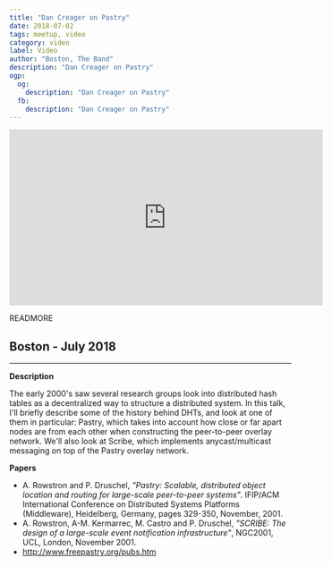 ```yaml
---
title: "Dan Creager on Pastry"
date: 2018-07-02
tags: meetup, video
category: video
label: Video
author: "Boston, The Band"
description: "Dan Creager on Pastry"
ogp:
  og:
    description: "Dan Creager on Pastry"
  fb:
    description: "Dan Creager on Pastry"
---
```


<iframe class="video" width="560" height="315" src="https://www.youtube.com/embed/o-mPW4tRrKw" frameborder="0" allowfullscreen></iframe>

READMORE

## Boston - July 2018

****

**Description**

The early 2000's saw several research groups look into distributed hash tables as a decentralized way to structure a distributed system. In this talk, I'll briefly describe some of the history behind DHTs, and look at one of them in particular: Pastry, which takes into account how close or far apart nodes are from each other when constructing the peer-to-peer overlay network. We'll also look at Scribe, which implements anycast/multicast messaging on top of the Pastry overlay network.

**Papers**

- A. Rowstron and P. Druschel, _"Pastry: Scalable, distributed object location and routing for large-scale peer-to-peer systems"_. IFIP/ACM International Conference on Distributed Systems Platforms (Middleware), Heidelberg, Germany, pages 329-350, November, 2001.
- A. Rowstron, A-M. Kermarrec, M. Castro and P. Druschel, _"SCRIBE: The design of a large-scale event notification infrastructure"_, NGC2001, UCL, London, November 2001.
- http://www.freepastry.org/pubs.htm
